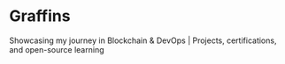 # Graffins
Showcasing my journey in Blockchain &amp; DevOps | Projects, certifications, and open-source learning
